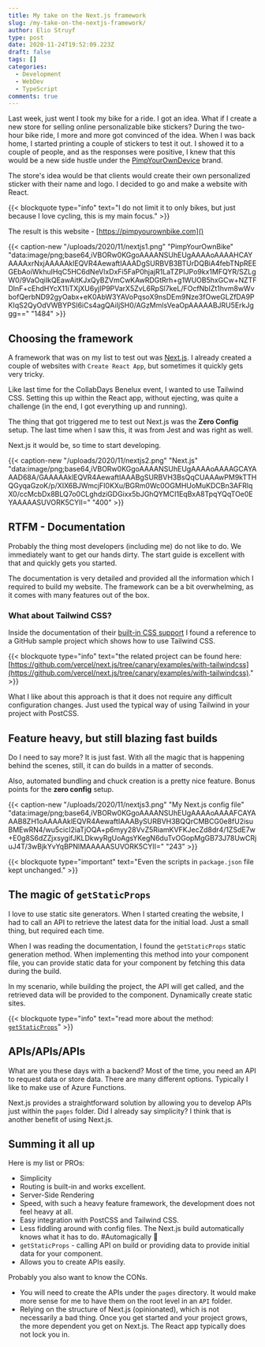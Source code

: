 ```yaml
---
title: My take on the Next.js framework
slug: /my-take-on-the-nextjs-framework/
author: Elio Struyf
type: post
date: 2020-11-24T19:52:09.223Z
draft: false
tags: []
categories:
  - Development
  - WebDev
  - TypeScript
comments: true
---
```


Last week, just went I took my bike for a ride. I got an idea. What if I create a new store for selling online personalizable bike stickers? During the two-hour bike ride, I more and more got convinced of the idea. When I was back home, I started printing a couple of stickers to test it out. I showed it to a couple of people, and as the responses were positive, I knew that this would be a new side hustle under the [PimpYourOwnDevice](https://pimpyourowndevice.com) brand.

The store's idea would be that clients would create their own personalized sticker with their name and logo. I decided to go and make a website with React.

{{< blockquote type="info" text="I do not limit it to only bikes, but just because I love cycling, this is my main focus." >}}

The result is this website - [https://pimpyourownbike.com]()

{{< caption-new "/uploads/2020/11/nextjs1.png" "PimpYourOwnBike"  "data:image/png;base64,iVBORw0KGgoAAAANSUhEUgAAAAoAAAAHCAYAAAAxrNxjAAAAAklEQVR4AewaftIAAADgSURBVB3BTUrDQBiA4febTNpREEGEbAoiWkhuIHqC5HC6dNeVlxDxFi5FaP0hjajR1LaTZPIJPo9kx1MFQYR/SZLgW0/9VaOqiIkQEawAitKJxQyBZVmCwKAwRDGtRrh+g1WUOB5hxGCw+NZTFDlnF+cEhdHYcX11iTXjXU6yjIP9PVarX5ZvL6RpSl7keL/FOcfNbIZt1hvm8wWvbofQerbND92gyOabx+eK0AbW3YAVoPqsoX9nsDEm9Nze3fOweGLZfDA9PKIqS2QyOdVWBYPSI6iCs4agQAiIjSH0/AGzMmlsVeaOpAAAAABJRU5ErkJggg==" "1484" >}}

## Choosing the framework

A framework that was on my list to test out was [Next.js](https://nextjs.org). I already created a couple of websites with  `Create React App`, but sometimes it quickly gets very tricky. 

Like last time for the CollabDays Benelux event, I wanted to use Tailwind CSS.  Setting this up within the React app, without ejecting, was quite a challenge (in the end, I got everything up and running).

The thing that got triggered me to test out Next.js was the **Zero Config** setup. The last time when I saw this, it was from Jest and was right as well.

Next.js it would be, so time to start developing.

{{< caption-new "/uploads/2020/11/nextjs2.png" "Next.js"  "data:image/png;base64,iVBORw0KGgoAAAANSUhEUgAAAAoAAAAGCAYAAAD68A/GAAAAAklEQVR4AewaftIAAABgSURBVH3BsQqCUAAAwPM9kTTHQGyqaGzoK/p/XIX6BJWmcjFI0KXu/BGRm0Wc0OGMHUoMuKDCBn3AFRlqX0/ccMcbDx8BLQ7o0CLghdziGDGixx5bJGhQYMCI1EqBxA8TpqYQqTOe0EYAAAAASUVORK5CYII=" "400" >}}

## RTFM - Documentation 

Probably the thing most developers (including me) do not like to do. We immediately want to get our hands dirty. The start guide is excellent with that and quickly gets you started.

The documentation is very detailed and provided all the information which I required to build my website. The framework can be a bit overwhelming, as it comes with many features out of the box.

### What about Tailwind CSS?

Inside the documentation of their [built-in CSS support](https://nextjs.org/docs/basic-features/built-in-css-support) I found a reference to a GitHub sample project which shows how to use Tailwind CSS. 

{{< blockquote type="info" text="the related project can be found here:  [https://github.com/vercel/next.js/tree/canary/examples/with-tailwindcss](https://github.com/vercel/next.js/tree/canary/examples/with-tailwindcss)." >}}

What I like about this approach is that it does not require any difficult configuration changes. Just used the typical way of using Tailwind in your project with PostCSS.

## Feature heavy, but still blazing fast builds

Do I need to say more? It is just fast. With all the magic that is happening behind the scenes, still, it can do builds in a matter of seconds.

Also, automated bundling and chuck creation is a pretty nice feature. Bonus points for the **zero config** setup.

{{< caption-new "/uploads/2020/11/nextjs3.png" "My Next.js config file"  "data:image/png;base64,iVBORw0KGgoAAAANSUhEUgAAAAoAAAAFCAYAAAB8ZH1oAAAAAklEQVR4AewaftIAAABySURBVH3BQQrCMBCG0e8fU2isuBMEwRN4/wu5cicI2iaTjOQA+p6myy28VvZ5RiamKVFKJecZd8dr4/1ZSdE7w+E0g8S6dZZjxsygifJKLDkwyRgUoAgsYKegN6duTvOGopMgGB73J78UwCRjuJ4T/3wBjkYvYqBPNlMAAAAASUVORK5CYII=" "243" >}}

{{< blockquote type="important" text="Even the scripts in `package.json` file kept unchanged." >}}

## The magic of `getStaticProps`

I love to use static site generators. When I started creating the website, I had to call an API to retrieve the latest data for the initial load. Just a small thing, but required each time. 

When I was reading the documentation, I found the `getStaticProps` static generation method. When implementing this method into your component file, you can provide static data for your component by fetching this data during the build.

In my scenario, while building the project, the API will get called, and the retrieved data will be provided to the component. Dynamically create static sites.

{{< blockquote type="info" text="read more about the method: [`getStaticProps`](https://nextjs.org/docs/basic-features/data-fetching#getstaticprops-static-generation)" >}}

## APIs/APIs/APIs

What are you these days with a backend? Most of the time, you need an API to request data or store data. There are many different options. Typically I like to make use of Azure Functions.

Next.js provides a straightforward solution by allowing you to develop APIs just within the `pages` folder. Did I already say simplicity? I think that is another benefit of using Next.js. 

## Summing it all up

Here is my list or PROs:

- Simplicity 
- Routing is built-in and works excellent.
- Server-Side Rendering
- Speed, with such a heavy feature framework, the development does not feel heavy at all.
- Easy integration with PostCSS and Tailwind CSS.
- Less fiddling around with config files. The Next.js build automatically knows what it has to do. #Automagically 🦄
- `getStaticProps` - calling API on build or providing data to provide initial data for your component.
- Allows you to create APIs easily.

Probably you also want to know the CONs.

- You will need to create the APIs under the `pages` directory. It would make more sense for me to have them on the root level in an `API` folder.
- Relying on the structure of Next.js (opinionated), which is not necessarily a bad thing. Once you get started and your project grows, the more dependent you get on Next.js. The React app typically does not lock you in.